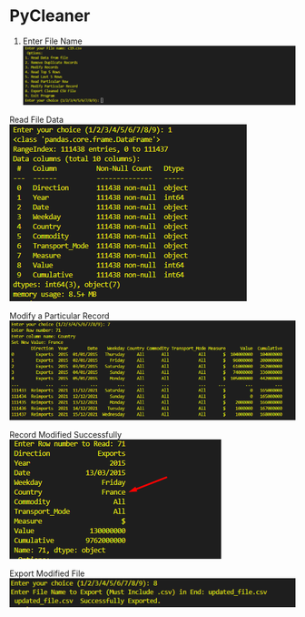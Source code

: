 # PyCleaner

1. Enter File Name
![Image Alt Text](https://raw.githubusercontent.com/AhmedShaikh0/PyCleaner/main/1.png)

Read File Data <br>
![Image Alt Text](https://raw.githubusercontent.com/AhmedShaikh0/PyCleaner/main/2.png)

Modify a Particular Record <br>
![Image Alt Text](https://raw.githubusercontent.com/AhmedShaikh0/PyCleaner/main/3.png)

Record Modified Successfully <br>
![Image Alt Text](https://raw.githubusercontent.com/AhmedShaikh0/PyCleaner/main/4.png)

Export Modified File <br>
![Image Alt Text](https://raw.githubusercontent.com/AhmedShaikh0/PyCleaner/main/5.png)




